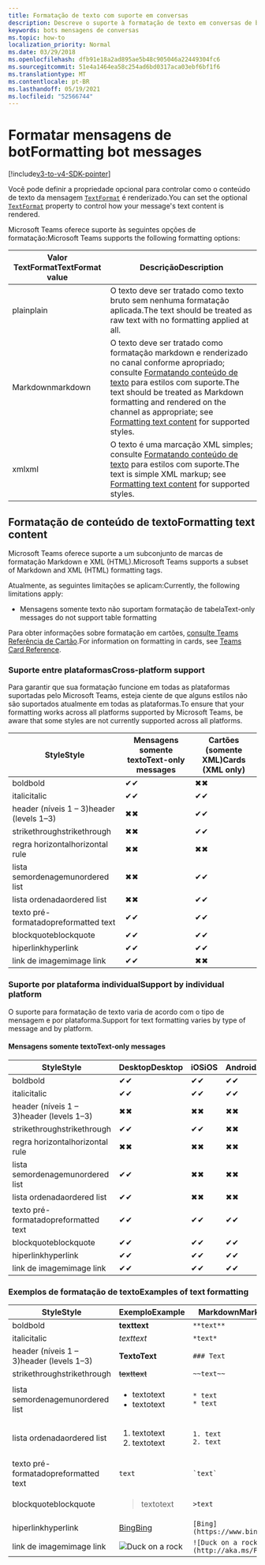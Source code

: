 ```yaml
---
title: Formatação de texto com suporte em conversas
description: Descreve o suporte à formatação de texto em conversas de bot
keywords: bots mensagens de conversas
ms.topic: how-to
localization_priority: Normal
ms.date: 03/29/2018
ms.openlocfilehash: dfb91e18a2ad895ae5b48c905046a22449304fc6
ms.sourcegitcommit: 51e4a1464ea58c254ad6bd0317aca03ebf6bf1f6
ms.translationtype: MT
ms.contentlocale: pt-BR
ms.lasthandoff: 05/19/2021
ms.locfileid: "52566744"
---
```

# <a name="formatting-bot-messages"></a><span data-ttu-id="1c5f8-104">Formatar mensagens de bot</span><span class="sxs-lookup"><span data-stu-id="1c5f8-104">Formatting bot messages</span></span>

[!include[v3-to-v4-SDK-pointer](~/includes/v3-to-v4-pointer-bots.md)]

<span data-ttu-id="1c5f8-105">Você pode definir a propriedade opcional para controlar como o conteúdo de texto da mensagem [`TextFormat`](/bot-framework/dotnet/bot-builder-dotnet-create-messages#customizing-a-message) é renderizado.</span><span class="sxs-lookup"><span data-stu-id="1c5f8-105">You can set the optional [`TextFormat`](/bot-framework/dotnet/bot-builder-dotnet-create-messages#customizing-a-message) property to control how your message's text content is rendered.</span></span>

<span data-ttu-id="1c5f8-106">Microsoft Teams oferece suporte às seguintes opções de formatação:</span><span class="sxs-lookup"><span data-stu-id="1c5f8-106">Microsoft Teams supports the following formatting options:</span></span>

| <span data-ttu-id="1c5f8-107">Valor TextFormat</span><span class="sxs-lookup"><span data-stu-id="1c5f8-107">TextFormat value</span></span> | <span data-ttu-id="1c5f8-108">Descrição</span><span class="sxs-lookup"><span data-stu-id="1c5f8-108">Description</span></span> |
| --- | --- |
| <span data-ttu-id="1c5f8-109">plain</span><span class="sxs-lookup"><span data-stu-id="1c5f8-109">plain</span></span> | <span data-ttu-id="1c5f8-110">O texto deve ser tratado como texto bruto sem nenhuma formatação aplicada.</span><span class="sxs-lookup"><span data-stu-id="1c5f8-110">The text should be treated as raw text with no formatting applied at all.</span></span> |
| <span data-ttu-id="1c5f8-111">Markdown</span><span class="sxs-lookup"><span data-stu-id="1c5f8-111">markdown</span></span> | <span data-ttu-id="1c5f8-112">O texto deve ser tratado como formatação markdown e renderizado no canal conforme apropriado; consulte [Formatando conteúdo de texto](#formatting-text-content) para estilos com suporte.</span><span class="sxs-lookup"><span data-stu-id="1c5f8-112">The text should be treated as Markdown formatting and rendered on the channel as appropriate; see [Formatting text content](#formatting-text-content) for supported styles.</span></span> |
| <span data-ttu-id="1c5f8-113">xml</span><span class="sxs-lookup"><span data-stu-id="1c5f8-113">xml</span></span> | <span data-ttu-id="1c5f8-114">O texto é uma marcação XML simples; consulte [Formatando conteúdo de texto](#formatting-text-content) para estilos com suporte.</span><span class="sxs-lookup"><span data-stu-id="1c5f8-114">The text is simple XML markup; see [Formatting text content](#formatting-text-content) for supported styles.</span></span> |

## <a name="formatting-text-content"></a><span data-ttu-id="1c5f8-115">Formatação de conteúdo de texto</span><span class="sxs-lookup"><span data-stu-id="1c5f8-115">Formatting text content</span></span>

<span data-ttu-id="1c5f8-116">Microsoft Teams oferece suporte a um subconjunto de marcas de formatação Markdown e XML (HTML).</span><span class="sxs-lookup"><span data-stu-id="1c5f8-116">Microsoft Teams supports a subset of Markdown and XML (HTML) formatting tags.</span></span>

<span data-ttu-id="1c5f8-117">Atualmente, as seguintes limitações se aplicam:</span><span class="sxs-lookup"><span data-stu-id="1c5f8-117">Currently, the following limitations apply:</span></span>

* <span data-ttu-id="1c5f8-118">Mensagens somente texto não suportam formatação de tabela</span><span class="sxs-lookup"><span data-stu-id="1c5f8-118">Text-only messages do not support table formatting</span></span>

<span data-ttu-id="1c5f8-119">Para obter informações sobre formatação em cartões, [consulte Teams Referência de Cartão](~/task-modules-and-cards/cards/cards-reference.md).</span><span class="sxs-lookup"><span data-stu-id="1c5f8-119">For information on formatting in cards, see [Teams Card Reference](~/task-modules-and-cards/cards/cards-reference.md).</span></span>

### <a name="cross-platform-support"></a><span data-ttu-id="1c5f8-120">Suporte entre plataformas</span><span class="sxs-lookup"><span data-stu-id="1c5f8-120">Cross-platform support</span></span>

<span data-ttu-id="1c5f8-121">Para garantir que sua formatação funcione em todas as plataformas suportadas pelo Microsoft Teams, esteja ciente de que alguns estilos não são suportados atualmente em todas as plataformas.</span><span class="sxs-lookup"><span data-stu-id="1c5f8-121">To ensure that your formatting works across all platforms supported by Microsoft Teams, be aware that some styles are not currently supported across all platforms.</span></span>

| <span data-ttu-id="1c5f8-122">Style</span><span class="sxs-lookup"><span data-stu-id="1c5f8-122">Style</span></span>                     | <span data-ttu-id="1c5f8-123">Mensagens somente texto</span><span class="sxs-lookup"><span data-stu-id="1c5f8-123">Text-only messages</span></span> | <span data-ttu-id="1c5f8-124">Cartões (somente XML)</span><span class="sxs-lookup"><span data-stu-id="1c5f8-124">Cards (XML only)</span></span> |
|---------------------------|--------------------|------------------|
| <span data-ttu-id="1c5f8-125">bold</span><span class="sxs-lookup"><span data-stu-id="1c5f8-125">bold</span></span>                      | <span data-ttu-id="1c5f8-126">✔</span><span class="sxs-lookup"><span data-stu-id="1c5f8-126">✔</span></span>                  | <span data-ttu-id="1c5f8-127">✖</span><span class="sxs-lookup"><span data-stu-id="1c5f8-127">✖</span></span>                |
| <span data-ttu-id="1c5f8-128">italic</span><span class="sxs-lookup"><span data-stu-id="1c5f8-128">italic</span></span>                    | <span data-ttu-id="1c5f8-129">✔</span><span class="sxs-lookup"><span data-stu-id="1c5f8-129">✔</span></span>                  | <span data-ttu-id="1c5f8-130">✔</span><span class="sxs-lookup"><span data-stu-id="1c5f8-130">✔</span></span>                |
| <span data-ttu-id="1c5f8-131">header (níveis 1 &ndash; 3)</span><span class="sxs-lookup"><span data-stu-id="1c5f8-131">header (levels 1&ndash;3)</span></span> | <span data-ttu-id="1c5f8-132">✖</span><span class="sxs-lookup"><span data-stu-id="1c5f8-132">✖</span></span>                  | <span data-ttu-id="1c5f8-133">✔</span><span class="sxs-lookup"><span data-stu-id="1c5f8-133">✔</span></span>                |
| <span data-ttu-id="1c5f8-134">strikethrough</span><span class="sxs-lookup"><span data-stu-id="1c5f8-134">strikethrough</span></span>             | <span data-ttu-id="1c5f8-135">✖</span><span class="sxs-lookup"><span data-stu-id="1c5f8-135">✖</span></span>                  | <span data-ttu-id="1c5f8-136">✔</span><span class="sxs-lookup"><span data-stu-id="1c5f8-136">✔</span></span>                |
| <span data-ttu-id="1c5f8-137">regra horizontal</span><span class="sxs-lookup"><span data-stu-id="1c5f8-137">horizontal rule</span></span>           | <span data-ttu-id="1c5f8-138">✖</span><span class="sxs-lookup"><span data-stu-id="1c5f8-138">✖</span></span>                  | <span data-ttu-id="1c5f8-139">✖</span><span class="sxs-lookup"><span data-stu-id="1c5f8-139">✖</span></span>                |
| <span data-ttu-id="1c5f8-140">lista semordenagem</span><span class="sxs-lookup"><span data-stu-id="1c5f8-140">unordered list</span></span>            | <span data-ttu-id="1c5f8-141">✖</span><span class="sxs-lookup"><span data-stu-id="1c5f8-141">✖</span></span>                  | <span data-ttu-id="1c5f8-142">✔</span><span class="sxs-lookup"><span data-stu-id="1c5f8-142">✔</span></span>                |
| <span data-ttu-id="1c5f8-143">lista ordenada</span><span class="sxs-lookup"><span data-stu-id="1c5f8-143">ordered list</span></span>              | <span data-ttu-id="1c5f8-144">✖</span><span class="sxs-lookup"><span data-stu-id="1c5f8-144">✖</span></span>                  | <span data-ttu-id="1c5f8-145">✔</span><span class="sxs-lookup"><span data-stu-id="1c5f8-145">✔</span></span>                |
| <span data-ttu-id="1c5f8-146">texto pré-formatado</span><span class="sxs-lookup"><span data-stu-id="1c5f8-146">preformatted text</span></span>         | <span data-ttu-id="1c5f8-147">✔</span><span class="sxs-lookup"><span data-stu-id="1c5f8-147">✔</span></span>                  | <span data-ttu-id="1c5f8-148">✔</span><span class="sxs-lookup"><span data-stu-id="1c5f8-148">✔</span></span>                |
| <span data-ttu-id="1c5f8-149">blockquote</span><span class="sxs-lookup"><span data-stu-id="1c5f8-149">blockquote</span></span>                | <span data-ttu-id="1c5f8-150">✔</span><span class="sxs-lookup"><span data-stu-id="1c5f8-150">✔</span></span>                  | <span data-ttu-id="1c5f8-151">✔</span><span class="sxs-lookup"><span data-stu-id="1c5f8-151">✔</span></span>                |
| <span data-ttu-id="1c5f8-152">hiperlink</span><span class="sxs-lookup"><span data-stu-id="1c5f8-152">hyperlink</span></span>                 | <span data-ttu-id="1c5f8-153">✔</span><span class="sxs-lookup"><span data-stu-id="1c5f8-153">✔</span></span>                  | <span data-ttu-id="1c5f8-154">✔</span><span class="sxs-lookup"><span data-stu-id="1c5f8-154">✔</span></span>                |
| <span data-ttu-id="1c5f8-155">link de imagem</span><span class="sxs-lookup"><span data-stu-id="1c5f8-155">image link</span></span>                | <span data-ttu-id="1c5f8-156">✔</span><span class="sxs-lookup"><span data-stu-id="1c5f8-156">✔</span></span>                  | <span data-ttu-id="1c5f8-157">✖</span><span class="sxs-lookup"><span data-stu-id="1c5f8-157">✖</span></span>                |

### <a name="support-by-individual-platform"></a><span data-ttu-id="1c5f8-158">Suporte por plataforma individual</span><span class="sxs-lookup"><span data-stu-id="1c5f8-158">Support by individual platform</span></span>

<span data-ttu-id="1c5f8-159">O suporte para formatação de texto varia de acordo com o tipo de mensagem e por plataforma.</span><span class="sxs-lookup"><span data-stu-id="1c5f8-159">Support for text formatting varies by type of message and by platform.</span></span>

#### <a name="text-only-messages"></a><span data-ttu-id="1c5f8-160">Mensagens somente texto</span><span class="sxs-lookup"><span data-stu-id="1c5f8-160">Text-only messages</span></span>

| <span data-ttu-id="1c5f8-161">Style</span><span class="sxs-lookup"><span data-stu-id="1c5f8-161">Style</span></span>                     | <span data-ttu-id="1c5f8-162">Desktop</span><span class="sxs-lookup"><span data-stu-id="1c5f8-162">Desktop</span></span> | <span data-ttu-id="1c5f8-163">iOS</span><span class="sxs-lookup"><span data-stu-id="1c5f8-163">iOS</span></span> | <span data-ttu-id="1c5f8-164">Android</span><span class="sxs-lookup"><span data-stu-id="1c5f8-164">Android</span></span> |
|---------------------------|---------|-----|---------|
| <span data-ttu-id="1c5f8-165">bold</span><span class="sxs-lookup"><span data-stu-id="1c5f8-165">bold</span></span>                      | <span data-ttu-id="1c5f8-166">✔</span><span class="sxs-lookup"><span data-stu-id="1c5f8-166">✔</span></span>       | <span data-ttu-id="1c5f8-167">✔</span><span class="sxs-lookup"><span data-stu-id="1c5f8-167">✔</span></span>   | <span data-ttu-id="1c5f8-168">✔</span><span class="sxs-lookup"><span data-stu-id="1c5f8-168">✔</span></span>       |
| <span data-ttu-id="1c5f8-169">italic</span><span class="sxs-lookup"><span data-stu-id="1c5f8-169">italic</span></span>                    | <span data-ttu-id="1c5f8-170">✔</span><span class="sxs-lookup"><span data-stu-id="1c5f8-170">✔</span></span>       | <span data-ttu-id="1c5f8-171">✔</span><span class="sxs-lookup"><span data-stu-id="1c5f8-171">✔</span></span>   | <span data-ttu-id="1c5f8-172">✔</span><span class="sxs-lookup"><span data-stu-id="1c5f8-172">✔</span></span>       |
| <span data-ttu-id="1c5f8-173">header (níveis 1 &ndash; 3)</span><span class="sxs-lookup"><span data-stu-id="1c5f8-173">header (levels 1&ndash;3)</span></span> | <span data-ttu-id="1c5f8-174">✖</span><span class="sxs-lookup"><span data-stu-id="1c5f8-174">✖</span></span>       | <span data-ttu-id="1c5f8-175">✖</span><span class="sxs-lookup"><span data-stu-id="1c5f8-175">✖</span></span>   | <span data-ttu-id="1c5f8-176">✖</span><span class="sxs-lookup"><span data-stu-id="1c5f8-176">✖</span></span>       |
| <span data-ttu-id="1c5f8-177">strikethrough</span><span class="sxs-lookup"><span data-stu-id="1c5f8-177">strikethrough</span></span>             | <span data-ttu-id="1c5f8-178">✔</span><span class="sxs-lookup"><span data-stu-id="1c5f8-178">✔</span></span>       | <span data-ttu-id="1c5f8-179">✔</span><span class="sxs-lookup"><span data-stu-id="1c5f8-179">✔</span></span>   | <span data-ttu-id="1c5f8-180">✖</span><span class="sxs-lookup"><span data-stu-id="1c5f8-180">✖</span></span>       |
| <span data-ttu-id="1c5f8-181">regra horizontal</span><span class="sxs-lookup"><span data-stu-id="1c5f8-181">horizontal rule</span></span>           | <span data-ttu-id="1c5f8-182">✖</span><span class="sxs-lookup"><span data-stu-id="1c5f8-182">✖</span></span>       | <span data-ttu-id="1c5f8-183">✖</span><span class="sxs-lookup"><span data-stu-id="1c5f8-183">✖</span></span>   | <span data-ttu-id="1c5f8-184">✖</span><span class="sxs-lookup"><span data-stu-id="1c5f8-184">✖</span></span>       |
| <span data-ttu-id="1c5f8-185">lista semordenagem</span><span class="sxs-lookup"><span data-stu-id="1c5f8-185">unordered list</span></span>            | <span data-ttu-id="1c5f8-186">✔</span><span class="sxs-lookup"><span data-stu-id="1c5f8-186">✔</span></span>       | <span data-ttu-id="1c5f8-187">✖</span><span class="sxs-lookup"><span data-stu-id="1c5f8-187">✖</span></span>   | <span data-ttu-id="1c5f8-188">✖</span><span class="sxs-lookup"><span data-stu-id="1c5f8-188">✖</span></span>       |
| <span data-ttu-id="1c5f8-189">lista ordenada</span><span class="sxs-lookup"><span data-stu-id="1c5f8-189">ordered list</span></span>              | <span data-ttu-id="1c5f8-190">✔</span><span class="sxs-lookup"><span data-stu-id="1c5f8-190">✔</span></span>       | <span data-ttu-id="1c5f8-191">✖</span><span class="sxs-lookup"><span data-stu-id="1c5f8-191">✖</span></span>   | <span data-ttu-id="1c5f8-192">✖</span><span class="sxs-lookup"><span data-stu-id="1c5f8-192">✖</span></span>       |
| <span data-ttu-id="1c5f8-193">texto pré-formatado</span><span class="sxs-lookup"><span data-stu-id="1c5f8-193">preformatted text</span></span>         | <span data-ttu-id="1c5f8-194">✔</span><span class="sxs-lookup"><span data-stu-id="1c5f8-194">✔</span></span>       | <span data-ttu-id="1c5f8-195">✔</span><span class="sxs-lookup"><span data-stu-id="1c5f8-195">✔</span></span>   | <span data-ttu-id="1c5f8-196">✔</span><span class="sxs-lookup"><span data-stu-id="1c5f8-196">✔</span></span>       |
| <span data-ttu-id="1c5f8-197">blockquote</span><span class="sxs-lookup"><span data-stu-id="1c5f8-197">blockquote</span></span>                | <span data-ttu-id="1c5f8-198">✔</span><span class="sxs-lookup"><span data-stu-id="1c5f8-198">✔</span></span>       | <span data-ttu-id="1c5f8-199">✔</span><span class="sxs-lookup"><span data-stu-id="1c5f8-199">✔</span></span>   | <span data-ttu-id="1c5f8-200">✔</span><span class="sxs-lookup"><span data-stu-id="1c5f8-200">✔</span></span>       |
| <span data-ttu-id="1c5f8-201">hiperlink</span><span class="sxs-lookup"><span data-stu-id="1c5f8-201">hyperlink</span></span>                 | <span data-ttu-id="1c5f8-202">✔</span><span class="sxs-lookup"><span data-stu-id="1c5f8-202">✔</span></span>       | <span data-ttu-id="1c5f8-203">✔</span><span class="sxs-lookup"><span data-stu-id="1c5f8-203">✔</span></span>   | <span data-ttu-id="1c5f8-204">✔</span><span class="sxs-lookup"><span data-stu-id="1c5f8-204">✔</span></span>       |
| <span data-ttu-id="1c5f8-205">link de imagem</span><span class="sxs-lookup"><span data-stu-id="1c5f8-205">image link</span></span>                | <span data-ttu-id="1c5f8-206">✔</span><span class="sxs-lookup"><span data-stu-id="1c5f8-206">✔</span></span>       | <span data-ttu-id="1c5f8-207">✔</span><span class="sxs-lookup"><span data-stu-id="1c5f8-207">✔</span></span>   | <span data-ttu-id="1c5f8-208">✔</span><span class="sxs-lookup"><span data-stu-id="1c5f8-208">✔</span></span>       |

### <a name="examples-of-text-formatting"></a><span data-ttu-id="1c5f8-209">Exemplos de formatação de texto</span><span class="sxs-lookup"><span data-stu-id="1c5f8-209">Examples of text formatting</span></span>

| <span data-ttu-id="1c5f8-210">Style</span><span class="sxs-lookup"><span data-stu-id="1c5f8-210">Style</span></span> | <span data-ttu-id="1c5f8-211">Exemplo</span><span class="sxs-lookup"><span data-stu-id="1c5f8-211">Example</span></span> | <span data-ttu-id="1c5f8-212">Markdown</span><span class="sxs-lookup"><span data-stu-id="1c5f8-212">Markdown</span></span> | <span data-ttu-id="1c5f8-213">XML (HTML)</span><span class="sxs-lookup"><span data-stu-id="1c5f8-213">XML (HTML)</span></span> |
| --- | --- | --- | --- |
| <span data-ttu-id="1c5f8-214">bold</span><span class="sxs-lookup"><span data-stu-id="1c5f8-214">bold</span></span> | <span data-ttu-id="1c5f8-215">**text**</span><span class="sxs-lookup"><span data-stu-id="1c5f8-215">**text**</span></span> | `**text**` | `<strong>text</strong>` |
| <span data-ttu-id="1c5f8-216">italic</span><span class="sxs-lookup"><span data-stu-id="1c5f8-216">italic</span></span> | <span data-ttu-id="1c5f8-217">*text*</span><span class="sxs-lookup"><span data-stu-id="1c5f8-217">*text*</span></span> | `*text*` | `<em>text</em>` |
| <span data-ttu-id="1c5f8-218">header (níveis 1 &ndash; 3)</span><span class="sxs-lookup"><span data-stu-id="1c5f8-218">header (levels 1&ndash;3)</span></span> | <span data-ttu-id="1c5f8-219">**Texto**</span><span class="sxs-lookup"><span data-stu-id="1c5f8-219">**Text**</span></span> | `### Text` | `<h3>Text</h3>` |
| <span data-ttu-id="1c5f8-220">strikethrough</span><span class="sxs-lookup"><span data-stu-id="1c5f8-220">strikethrough</span></span> | <span data-ttu-id="1c5f8-221">~~text~~</span><span class="sxs-lookup"><span data-stu-id="1c5f8-221">~~text~~</span></span> | `~~text~~` | `<strike>text</strike>` |
| <span data-ttu-id="1c5f8-222">lista semordenagem</span><span class="sxs-lookup"><span data-stu-id="1c5f8-222">unordered list</span></span> | <ul><li><span data-ttu-id="1c5f8-223">texto</span><span class="sxs-lookup"><span data-stu-id="1c5f8-223">text</span></span></li><li><span data-ttu-id="1c5f8-224">texto</span><span class="sxs-lookup"><span data-stu-id="1c5f8-224">text</span></span></li></ul> | `* text`<br>`* text` | `<ul><li>text</li><li>text</li></ul>` |
| <span data-ttu-id="1c5f8-225">lista ordenada</span><span class="sxs-lookup"><span data-stu-id="1c5f8-225">ordered list</span></span> | <ol><li><span data-ttu-id="1c5f8-226">texto</span><span class="sxs-lookup"><span data-stu-id="1c5f8-226">text</span></span></li><li><span data-ttu-id="1c5f8-227">texto</span><span class="sxs-lookup"><span data-stu-id="1c5f8-227">text</span></span></li></ol> | `1. text`<br>`2. text` | `<ol><li>text</li><li>text</li></ol>` |
| <span data-ttu-id="1c5f8-228">texto pré-formatado</span><span class="sxs-lookup"><span data-stu-id="1c5f8-228">preformatted text</span></span> | `text` | `` `text` `` | `<pre>text</pre>` |
| <span data-ttu-id="1c5f8-229">blockquote</span><span class="sxs-lookup"><span data-stu-id="1c5f8-229">blockquote</span></span> | <blockquote><span data-ttu-id="1c5f8-230">texto</span><span class="sxs-lookup"><span data-stu-id="1c5f8-230">text</span></span></blockquote> | `>text` | `<blockquote>text</blockquote>` |
| <span data-ttu-id="1c5f8-231">hiperlink</span><span class="sxs-lookup"><span data-stu-id="1c5f8-231">hyperlink</span></span> | [<span data-ttu-id="1c5f8-232">Bing</span><span class="sxs-lookup"><span data-stu-id="1c5f8-232">Bing</span></span>](https://www.bing.com/) | `[Bing](https://www.bing.com/)` | `<a href="https://www.bing.com/">Bing</a>` |
| <span data-ttu-id="1c5f8-233">link de imagem</span><span class="sxs-lookup"><span data-stu-id="1c5f8-233">image link</span></span> | <img src="https://aka.ms/Fo983c" alt="Duck on a rock"></img> | `![Duck on a rock](http://aka.ms/Fo983c)` | `<img src="https://aka.ms/Fo983c" alt="Duck on a rock"></img>` |
